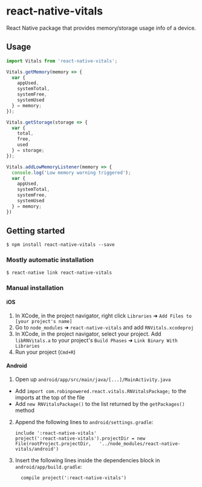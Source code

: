# react-native-vitals

React Native package that provides memory/storage usage info of a device.

## Usage
```javascript
import Vitals from 'react-native-vitals';

Vitals.getMemory(memory => {
  var {
    appUsed,
    systemTotal,
    systemFree,
    systemUsed
  } = memory;
});

Vitals.getStorage(storage => {
  var {
    total,
    free,
    used
  } = storage;
});

Vitals.addLowMemoryListener(memory => {
  console.log('Low memory warning triggered');
  var {
    appUsed,
    systemTotal,
    systemFree,
    systemUsed
  } = memory;
})
```

## Getting started

`$ npm install react-native-vitals --save`

### Mostly automatic installation

`$ react-native link react-native-vitals`

### Manual installation


#### iOS

1. In XCode, in the project navigator, right click `Libraries` ➜ `Add Files to [your project's name]`
2. Go to `node_modules` ➜ `react-native-vitals` and add `RNVitals.xcodeproj`
3. In XCode, in the project navigator, select your project. Add `libRNVitals.a` to your project's `Build Phases` ➜ `Link Binary With Libraries`
4. Run your project (`Cmd+R`)

#### Android

1. Open up `android/app/src/main/java/[...]/MainActivity.java`
  - Add `import com.robinpowered.react.vitals.RNVitalsPackage;` to the imports at the top of the file
  - Add `new RNVitalsPackage()` to the list returned by the `getPackages()` method
2. Append the following lines to `android/settings.gradle`:
  	```
  	include ':react-native-vitals'
  	project(':react-native-vitals').projectDir = new File(rootProject.projectDir, 	'../node_modules/react-native-vitals/android')
  	```
3. Insert the following lines inside the dependencies block in `android/app/build.gradle`:
  	```
      compile project(':react-native-vitals')
  	```

